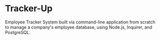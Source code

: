 # Tracker-Up
Employee Tracker System built via command-line application from scratch to manage a company's employee database, using Node.js, Inquirer, and PostgreSQL.
